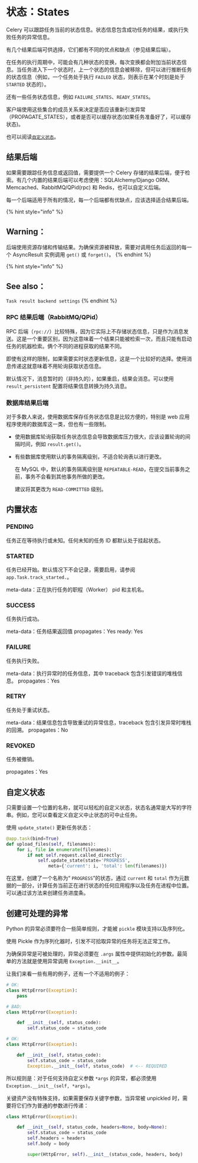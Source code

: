 # 状态：States

Celery 可以跟踪任务当前的状态信息。状态信息包含成功任务的结果，或执行失败任务的异常信息。

有几个结果后端可供选择，它们都有不同的优点和缺点（参见结果后端）。

在任务的执行周期中，可能会有几种状态的变换，每次变换都会附加当前状态信息。当任务进入下一个状态时，上一个状态的信息会被移除，但可以进行推断任务的状态信息（例如，一个任务处于执行 `FAILED` 状态，则表示在某个时刻是处于 `STARTED` 状态的）。

还有一些任务状态信息，例如 `FAILURE_STATES`、`READY_STATES`。

客户端使用这些集合的成员关系来决定是否应该重新引发异常（PROPAGATE\_STATES），或者是否可以缓存状态\(如果任务准备好了，可以缓存状态\)。

也可以阅读[`自定义状态`](zhuang-tai-states.md#zi-ding-yi-zhuang-tai)。

## 结果后端

如果需要跟踪任务信息或返回值，需要提供一个 Celery 存储的结果后端，便于检索。有几个内置的结果后端可以考虑使用：SQLAlchemy/Django ORM、Memcached、RabbitMQ/QPid\(rpc\) 和 Redis，也可以自定义后端。

每一个后端适用于所有的情况，每一个后端都有优缺点，应该选择适合结果后端。

{% hint style="info" %}
## Warning： 

后端使用资源存储和传输结果。为确保资源被释放，需要对调用任务后返回的每一个 AsyncResult 实例调用 `get()` 或 `forget()`。
{% endhint %}

{% hint style="info" %}
## See also： 

`Task result backend settings`
{% endhint %}

### RPC 结果后端（RabbitMQ/QPid）

RPC 后端（`rpc://`）比较特殊，因为它实际上不存储状态信息，只是作为消息发送。这是一个重要区别，因为这意味着一个结果只能被检索一次，而且只能有启动任务的机器检索。俩个不同的进程获取的结果不同。

即使有这样的限制，如果需要实时状态更新信息，这是一个比较好的选择。使用消息传递这就意味着不用轮询获取状态信息。

默认情况下，消息暂时的（非持久的），如果重启，结果会消息。可以使用 `result_persistent` 配置将结果信息转换为持久消息。

### 数据库结果后端

对于多数人来说，使用数据库保存任务状态信息是比较方便的，特别是 web 应用程序使用的数据库这一类，但也有一些限制。

* 使用数据库轮询获取任务状态信息会导致数据库压力很大，应该设置轮询的间隔时间，例如 `result.get()`。
* 有些数据库使用默认的事务隔离级别，不适合轮询表以进行更改。

  在 MySQL 中，默认的事务隔离级别是 `REPEATABLE-READ`，在提交当前事务之前，事务不会看到其他事务所做的更改。

  建议将其更改为 `READ-COMMITTED` 级别。

## 内置状态

### PENDING

任务正在等待执行或未知。任何未知的任务 ID 都默认处于挂起状态。

### STARTED

任务已经开始。默认情况下不会记录，需要启用，请参阅 `app.Task.track_started.`。

meta-data：正在执行任务的职程（Worker） pid 和主机名。

### SUCCESS

任务执行成功。

meta-data：任务结果返回值 propagates：Yes ready: Yes

### FAILURE

任务执行失败。

meta-data：执行异常时的任务信息，其中 traceback 包含引发错误的堆栈信息。 propagates：Yes

### RETRY

任务处于重试状态。

meta-data：结果信息包含导致重试的异常信息，traceback 包含引发异常时堆栈的回溯。 propagates：No

### REVOKED

任务被撤销。

propagates：Yes

## 自定义状态

只需要设置一个位置的名称，就可以轻松的自定义状态，状态名通常是大写的字符串。例如，您可以查看定义自定义中止状态的可中止任务。

使用 `update_state()` 更新任务状态：

```python
@app.task(bind=True)
def upload_files(self, filenames):
    for i, file in enumerate(filenames):
        if not self.request.called_directly:
            self.update_state(state='PROGRESS',
                meta={'current': i, 'total': len(filenames)})
```

在这里，创建了一个名称为“ `PROGRESS`”的状态，通过 `current` 和 `total` 作为元数据的一部分，计算任务当前正在进行状态的任何应用程序以及任务在进程中位置。可以通过该方法来创建任务进度条。

## 创建可处理的异常

Python 的异常必须要符合一些简单规则，才能被 `pickle` 模块支持以及序列化。

使用 Pickle 作为序列化器时，引发不可拾取异常的任务将无法正常工作。

为确保异常是可被处理的，异常必须要在 `.args` 属性中提供初始化的参数。最简单的方法就是使用异常调用 `Exception.__init__`。

让我们来看一些有用的例子，还有一个不适用的例子：

```python
# OK:
class HttpError(Exception):
    pass

# BAD:
class HttpError(Exception):

    def __init__(self, status_code):
        self.status_code = status_code

# OK:
class HttpError(Exception):

    def __init__(self, status_code):
        self.status_code = status_code
        Exception.__init__(self, status_code)  # <-- REQUIRED
```

所以规则是：对于任何支持自定义参数 `*args` 的异常，都必须使用 `Exception.__init__(self, *args)`。

关键资产没有特殊支持，如果需要保存关键字参数，当异常被 unpickled 时，需要将它们作为普通的参数进行传递：

```python
class HttpError(Exception):

    def __init__(self, status_code, headers=None, body=None):
        self.status_code = status_code
        self.headers = headers
        self.body = body

        super(HttpError, self).__init__(status_code, headers, body)
```

